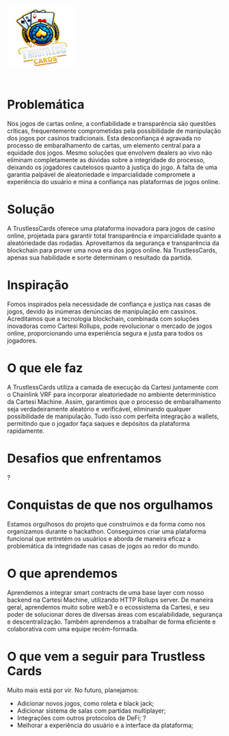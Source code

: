 <div style="display: flex; heigth: 10rem; width:10rem">
  <img src="../frontend/src/assets/logo.png" alt="Logo" />
</div>

<br/>
<br/>

<h1>Problemática</h1>
Nos jogos de cartas online, a confiabilidade e transparência são questões críticas, frequentemente comprometidas pela possibilidade de manipulação dos jogos por casinos tradicionais. Esta desconfiança é agravada no processo de embaralhamento de cartas, um elemento central para a equidade dos jogos. Mesmo soluções que envolvem dealers ao vivo não eliminam completamente as dúvidas sobre a integridade do processo, deixando os jogadores cautelosos quanto à justiça do jogo. A falta de uma garantia palpável de aleatoriedade e imparcialidade compromete a experiência do usuário e mina a confiança nas plataformas de jogos online.

<br/>

<h1>Solução</h1>
A TrustlessCards oferece uma plataforma inovadora para jogos de casino online, projetada para garantir total transparência e imparcialidade quanto a aleatóriedade das rodadas. Aproveitamos da segurança e transparência da blockchain para prover uma nova era dos jogos online. Na TrustlessCards, apenas sua habilidade e sorte determinam o resultado da partida.

<br/>

<h1>Inspiração</h1>
Fomos inspirados pela necessidade de confiança e justiça nas casas de jogos, devido às inúmeras denúncias de manipulação em cassinos. Acreditamos que a tecnologia blockchain, combinada com soluções inovadoras como Cartesi Rollups, pode revolucionar o mercado de jogos online, proporcionando uma experiência segura e justa para todos os jogadores.

<br/>

<h1>O que ele faz</h1>
A TrustlessCards utiliza a camada de execução da Cartesi juntamente com o Chainlink VRF para incorporar aleatoriedade no ambiente determinístico da Cartesi Machine. Assim, garantimos que o processo de embaralhamento seja verdadeiramente aleatório e verificável, eliminando qualquer possibilidade de manipulação. Tudo isso com perfeita integração a wallets, permitindo que o jogador faça saques e depósitos da plataforma rapidamente.

<br/>

<h1>Desafios que enfrentamos</h1>
?

<br/>

<h1>Conquistas de que nos orgulhamos</h1>
Estamos orgulhosos do projeto que construímos e da forma como nos organizamos durante o hackathon. Conseguimos criar uma plataforma funcional que entretém os usuários e aborda de maneira eficaz a problemática da integridade nas casas de jogos ao redor do mundo.

<br/>

<h1>O que aprendemos</h1>
Aprendemos a integrar smart contracts de uma base layer com nosso backend na Cartesi Machine, utilizando HTTP Rollups server. De maneira geral, aprendemos muito sobre web3 e o ecossistema da Cartesi, e seu poder de solucionar dores de diversas áreas com escalabilidade, segurança e descentralização. Também aprendemos a trabalhar de forma eficiente e colaborativa com uma equipe recém-formada.

<br/>

<h1>O que vem a seguir para Trustless Cards</h1>
Muito mais está por vir. No futuro, planejamos:

- Adicionar novos jogos, como roleta e black jack;
- Adicionar sistema de salas com partidas multiplayer;
- Integrações com outros protocolos de DeFi; ?
- Melhorar a experiência do usuário e a interface da plataforma;
